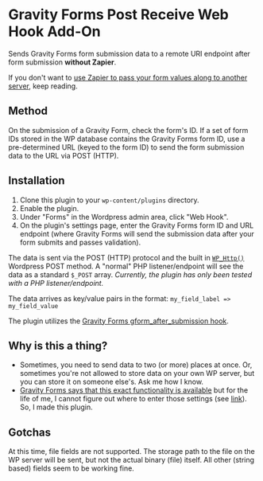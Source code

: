 Gravity Forms Post Receive Web Hook Add-On
==========================================

Sends Gravity Forms form submission data to a remote URI endpoint after form submission **without Zapier**.

If you don't want to [use Zapier to pass your form values along to another server](https://zapier.com/zapbook/gravity-forms/webhook/), keep reading.

## Method

On the submission of a Gravity Form, check the form's ID. If a set of form IDs stored in the WP database contains the Gravity Forms form ID, use a pre-determined URL (keyed to the form ID) to send the form submission data to the URL via POST (HTTP). 

## Installation 

1. Clone this plugin to your `wp-content/plugins` directory. 
1. Enable the plugin. 
1. Under "Forms" in the Wordpress admin area, click "Web Hook".
1. On the plugin's settings page, enter the Gravity Forms form ID and URL endpoint (where Gravity Forms will send the submission data after your form submits and passes validation).

The data is sent via the POST (HTTP) protocol and the built in [`WP_Http()`](https://developer.wordpress.org/reference/classes/wp_http/) Wordpress POST method. A "normal" PHP listener/endpoint will see the data as a standard `$_POST` array. _Currently, the plugin has only been tested with a PHP listener/endpoint._

The data arrives as key/value pairs in the format: `my_field_label => my_field_value`

The plugin utilizes the [Gravity Forms gform_after_submission hook](https://www.gravityhelp.com/documentation/article/gform_after_submission/). 

## Why is this a thing?

* Sometimes, you need to send data to two (or more) places at once. Or, sometimes you're not allowed to store data on your own WP server, but you can store it on someone else's. Ask me how I know.
* [Gravity Forms says that this exact functionality is available](http://docs.gravityflow.io/article/114-the-outgoing-webhook-step) but for the life of me, I cannot figure out where to enter those settings (see [link](http://docs.gravityflow.io/article/114-the-outgoing-webhook-step)). So, I made this plugin. 

## Gotchas 

At this time, file fields are not supported. The storage path to the file on the WP server will be sent, but not the actual binary (file) itself. All other (string based) fields seem to be working fine.
